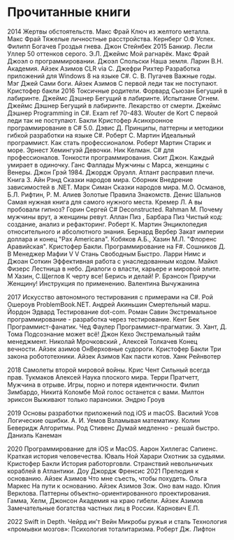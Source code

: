 # Прочитанные книги

2014
Жертвы обстоятельств. Макс Фрай
Ключ из желтого металла. Макс Фрай
Тяжелые личностные расстройства. Кернберг О.Ф
Успех. Филипп Богачев
Гроздья гнева. Джон Стейнбек
2015
Банкир. Лесли Уллер 
50 оттенков серого. Э.Л. Джеймс 
Мой рагнарёк. Макс Фрай
Джоэл о программировании. Джоэл Спольски
Наша земля. Ларин В.Н.
Академия. Айзек Азимов
CLR via C. Джефри Рихтер
Разработка приложений для Windows 8 на языке C#. С. В. Пугачев 
Важные годы. Мэг Джей
Сами боги. Айзек Азимов
С первой леди так не поступают. Кристофер бакли
2016
Токсичные родители. Форвард Сьюзан
Бегущий в лабиринте. Джеймс Дэшнер
Бегущий в лабиринте. Испытание Огнем. Джеймс Дэшнер
Бегущий в лабиринте. Лекарство от смерти. Джеймс Дэшнер
Programming in C#. Exam ref 70-483. Wouter de Kort
С первой леди так не поступают. Бакли Кристофер
Асинхронное программирование в C# 5.0. Дэвис Д.
Принципы, паттерны и методики гибкой разработки на языке C#. Роберт С. Мартин
Идеальный программист. Как стать профессионалом. Роберт Мартин
Старик и море. Эрнест Хемингуэй 
Девочки. Ник Келман.
C# для профессионалов. Тонкости программирования. Скит Джон.
Каждый умирает в одиночку. Ганс Фаллады
Мужчины с Марса, женщины с Венеры. Джон Грэй
1984. Джордж Оруэлл. 
Атлант расправил плечи. Книга 3. Айн Рэнд
Сказки народов мира. Сборник
Внедрение зависимостей в .NET. Марк Симан
Сказки народов мира. М.О. Османов, Б.Л. Рифтин, Р. М. Алиев
Золотые Правила Знакомств. Денис Шальнов 
Самая нужная книга для самого нужного места. Кремер Л.
А вы пробовали гипноз? Горин Сергей
C# Deconstructed. Rahman M. 
Почему мужчины врут, а женщины ревут. Аллан Пиз , Барбара Пиз 
Чистый код: создание, анализ и рефакторинг. Роберт К. Мартин
Энциклопедия относительного и абсолютного знания. Бернард Вербер
Закат империи доллара и конец "Pax Americana". Кобяков А.Б., Хазин М.Л.
"Флоренс Аравийская". Кристофер Бакли.
Программирование на F#. Сошников Д. В
Менеджер Мафии V V
Стань Свободным Быстро. Ларри Нимс и Джоан Соткин 
Эффективная работа с унаследованным кодом. Майкл Физерс 
Лестница в небо. Диалоги о власти, карьере и мировой элите. М Хазин, С.Щеглов
К черту все! Берись и делай! Р. Брэнсон
Приручи Женщину! Инструкция по применению. Валентина Вычужанина

2017
Искусство автономного тестирования с примерами на C#. Рой Ошероув
ProblemBook.NET. Андрей Акиньшин
Смертельный марш. Йордон Эдвард
Тестирование dot-com. Роман Савин
Экстремальное программирование - разработка через тестирование. Кент Бек
Программист-фанатик. Чед Фаулер
Программист-прагматик. Э. Хант, Д. Тома 
Подсознание может всё!  Джон Кехо 
Экстремальный тайм менеджмент. Николай Мрочковский , Алексей Толкачев
Конец вечности. Айзек азимов
ОнВерховные судороги. Кристофер Бакли
Три закона робототехники. Айзек Азимов
Как пасти котов. Ханк Рейнвотер

2018
Самолеты второй мировой войны. Крис Чент
Сильный всегда прав. Тукмаков Алексей
Наука плоского мира. Терри Пратчетт,
Мужчина в отрыве. Игры, порно и потеря идентичности. Филип Зимбардо, Никитá Коломбе
Мой голос останется с вами. Милтон эриксон
Выживают только параноики. Эндрю Гроув

2019
Основы разработки приложений под iOS и macOS. Василий Усов
Логические ошибки. А. И. Уемов
Взламывая математику. Колин Беверидж
Алгоритмы. Род Стивенс
Думай медленно - решай быстро. Даниэль Канеман

2020
Программирование для iOS и MacOS. Аарон Хиллегас
Сапиенс. Краткая история человечества. Юваль Ной Харари
Охотник за судьями. Кристофер Бакли
История работорговли. Странствий невольничьих кораблей в Атлантики. Доу Джордж Френсис
2021
Прелюдия к основанию. Айзек Азимов
Что мне съесть, чтобы похудеть. Ольга Маркес
На пути к основанию. Айзек Азимов
Зож. Оно вам надо. Юлия Верклова. 
Паттерны объектно-ориентированного проектирования. Гамма, Хелм, Джонсон
Академия на краю гибели. Айзек Азимов
Замечательные богатства частных лиц в России. Карнович Е.П.

2022
 Swift in Depth. Чейрд ин’т Вейн 
Микробы ружья и сталь
Технология «промывки мозгов»: Психология тоталитаризма. Роберт Дж. Лифтон
